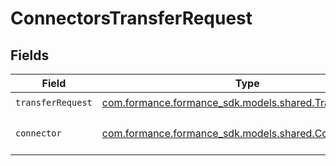 # ConnectorsTransferRequest


## Fields

| Field                                                                                             | Type                                                                                              | Required                                                                                          | Description                                                                                       |
| ------------------------------------------------------------------------------------------------- | ------------------------------------------------------------------------------------------------- | ------------------------------------------------------------------------------------------------- | ------------------------------------------------------------------------------------------------- |
| `transferRequest`                                                                                 | [com.formance.formance_sdk.models.shared.TransferRequest](../../models/shared/TransferRequest.md) | :heavy_check_mark:                                                                                | N/A                                                                                               |
| `connector`                                                                                       | [com.formance.formance_sdk.models.shared.Connector](../../models/shared/Connector.md)             | :heavy_check_mark:                                                                                | The name of the connector.                                                                        |